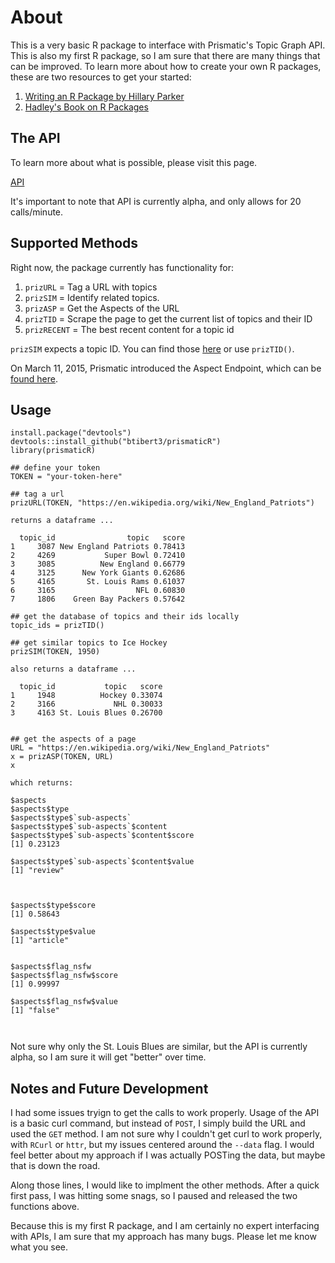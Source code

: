 # About

This is a very basic R package to interface with Prismatic's Topic Graph API.  This is also my first R package, so I am sure that there are many things that can be improved.  To learn more about how to create your own R packages, these are two resources to get your started:

1.  [Writing an R Package by Hillary Parker](http://hilaryparker.com/2014/04/29/writing-an-r-package-from-scratch/)
2.  [Hadley's Book on R Packages](http://r-pkgs.had.co.nz/)

## The API

To learn more about what is possible, please visit this page.

[API](https://github.com/Prismatic/interest-graph)

It's important to note that API is currently alpha, and only allows for 20 calls/minute.

## Supported Methods

Right now, the package currently has functionality for:

1.  `prizURL` = Tag a URL with topics
2.  `prizSIM` = Identify related topics.
3.  `prizASP` = Get the Aspects of the URL  
4.  `prizTID` = Scrape the page to get the current list of topics and their ID  
5.  `prizRECENT` = The best recent content for a topic id

`prizSIM` expects a topic ID.  You can find those [here](http://interest-graph.getprismatic.com/topic/all/human) or use `prizTID()`.

On March 11, 2015, Prismatic introduced the Aspect Endpoint, which can be [found here](http://blog.getprismatic.com/deeper-content-analysis-with-aspects/).

## Usage

```
install.package("devtools")
devtools::install_github("btibert3/prismaticR")
library(prismaticR)

## define your token
TOKEN = "your-token-here"

## tag a url
prizURL(TOKEN, "https://en.wikipedia.org/wiki/New_England_Patriots")

returns a dataframe ...

  topic_id                topic   score
1     3087 New England Patriots 0.78413
2     4269           Super Bowl 0.72410
3     3085          New England 0.66779
4     3125      New York Giants 0.62686
5     4165       St. Louis Rams 0.61037
6     3165                  NFL 0.60830
7     1806    Green Bay Packers 0.57642

## get the database of topics and their ids locally
topic_ids = prizTID()

## get similar topics to Ice Hockey
prizSIM(TOKEN, 1950) 

also returns a dataframe ...

  topic_id           topic   score
1     1948          Hockey 0.33074
2     3166             NHL 0.30033
3     4163 St. Louis Blues 0.26700


## get the aspects of a page
URL = "https://en.wikipedia.org/wiki/New_England_Patriots"
x = prizASP(TOKEN, URL)
x

which returns:

$aspects
$aspects$type
$aspects$type$`sub-aspects`
$aspects$type$`sub-aspects`$content
$aspects$type$`sub-aspects`$content$score
[1] 0.23123

$aspects$type$`sub-aspects`$content$value
[1] "review"



$aspects$type$score
[1] 0.58643

$aspects$type$value
[1] "article"


$aspects$flag_nsfw
$aspects$flag_nsfw$score
[1] 0.99997

$aspects$flag_nsfw$value
[1] "false"



```

Not sure why only the St. Louis Blues are similar, but the API is currently alpha, so I am sure it will get "better" over time.

## Notes and Future Development

I had some issues tryign to get the calls to work properly.  Usage of the API is a basic curl command, but instead of `POST`, I simply build the URL and used the `GET` method.  I am not sure why I couldn't get curl to work properly, with `RCurl` or `httr`, but my issues centered around the `--data` flag. I would feel better about my approach if I was actually POSTing the data, but maybe that is down the road.

Along those lines, I would like to implment the other methods.  After a quick first pass, I was hitting some snags, so I paused and released the two functions above.

Because this is my first R package, and I am certainly no expert interfacing with APIs, I am sure that my approach has many bugs.  Please let me know what you see. 